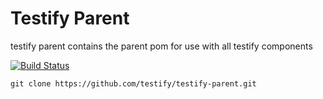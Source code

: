 Testify Parent
==============
testify parent contains the parent pom for use with all testify components

[![Build Status](https://travis-ci.org/testify/testify-parent.svg?branch=master)](https://travis-ci.org/testify/testify-parent)

```
git clone https://github.com/testify/testify-parent.git
```
